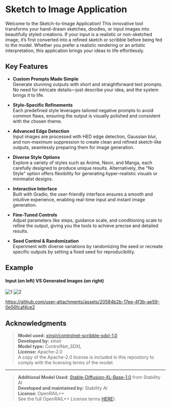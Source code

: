 # Sketch to Image Application
Welcome to the Sketch-to-Image Application! This innovative tool transforms your hand-drawn sketches, doodles, or input images into beautifully styled creations. If your input is a realistic or non-sketched image, it’s first converted into a refined sketch or scribble before being fed to the model. Whether you prefer a realistic rendering or an artistic interpretation, this application brings your ideas to life effortlessly.


## Key Features
- **Custom Prompts Made Simple**  
    Generate stunning outputs with short and straightforward text prompts. No need for intricate details—just describe your idea, and the system brings it to life.  

- **Style-Specific Refinements**  
    Each predefined style leverages tailored negative prompts to avoid common flaws, ensuring the output is visually polished and consistent with the chosen theme.  

- **Advanced Edge Detection**  
    Input images are processed with HED edge detection, Gaussian blur, and non-maximum suppression to create clean and refined sketch-like outputs, seamlessly preparing them for image generation.  

- **Diverse Style Options**  
    Explore a variety of styles such as Anime, Neon, and Manga, each carefully designed to produce unique results. Alternatively, the "No Style" option offers flexibility for generating hyper-realistic visuals or minimalist designs.  

- **Interactive Interface**  
    Built with Gradio, the user-friendly interface ensures a smooth and intuitive experience, enabling real-time input and instant image generation.  

- **Fine-Tuned Controls**  
   Adjust parameters like steps, guidance scale, and conditioning scale to refine the output, giving you the tools to achieve precise and detailed results.  

- **Seed Control & Randomization**  
    Experiment with diverse variations by randomizing the seed or recreate specific outputs by setting a fixed seed for reproducibility.  

## Example 
#### **Input (on left) VS Generated Images (on right)**
![1](https://github.com/user-attachments/assets/d6a03150-8b60-4af4-88ce-5da84e1528aa)
![2](https://github.com/user-attachments/assets/cddaddec-cfc7-4030-94c0-6d5f1181b282)


https://github.com/user-attachments/assets/20584b2b-17ee-4f3b-ae59-0e56fcaf4ce2




## Acknowledgments

>**Model used:** [xinsir/controlnet-scribble-sdxl-1.0](https://huggingface.co/xinsir/controlnet-scribble-sdxl-1.0)  
>**Developed by:** xinsir  
>**Model type:** ControlNet_SDXL  
>**License:** Apache-2.0   
A copy of the Apache-2.0 license is included in this repository to comply with the licensing terms of the model.

---

>**Additional Model Used:** [Stable-Diffusion-XL-Base-1.0](https://huggingface.co/stabilityai/stable-diffusion-xl-base-1.0) from Stability AI  
>**Developed and maintained by:** Stability AI  
>**License:** OpenRAIL++    
>See the full OpenRAIL++ License terms [HERE](https://huggingface.co/stabilityai/stable-diffusion-xl-base-1.0/blob/main/LICENSE.md)).
